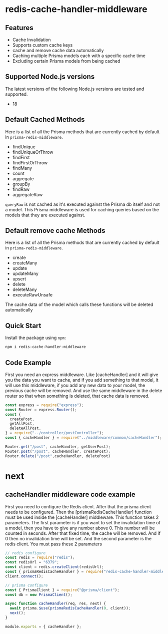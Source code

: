 # redis-cache-handler-middleware


## Features

- Cache Invalidation
- Supports custom cache keys
- cache and remove cache data automatically
- Caching multiple Prisma models each with a specific cache time
- Excluding certain Prisma models from being cached

## Supported Node.js versions

The latest versions of the following Node.js versions are tested and supported.
- 18

## Default Cached Methods

Here is a list of all the Prisma methods that are currently cached by default in `prisma-redis-middleware`.

- findUnique
- findUniqueOrThrow
- findFirst
- findFirstOrThrow
- findMany
- count
- aggregate
- groupBy
- findRaw
- aggregateRaw

`queryRaw` is not cached as it's executed against the Prisma db itself and not a model. This Prisma middleware is used
for caching queries based on the models that they are executed against.


## Default remove cache Methods

Here is a list of all the Prisma methods that are currently cached by default in `prisma-redis-middleware`.
  - create
  - createMany
  - update
  - updateMany
  - upsert
  - delete
  - deleteMany
  - executeRawUnsafe

The cache data of the model which calls these functions will be deleted automatically


## Quick Start

Install the package using `npm`:

```sh
npm i redis-cache-handler-middleware
```

## Code Example 

First you need an express middleware. Like [cacheHandler] and it will give you the data you want to cache, and if you add something to that model, it will use this middleware, if you add any new data to your model, the previous cache will be removed. And use the same middleware in the delete router so that when something is deleted, that cache data is removed.

```js
const express = require("express");
const Router = express.Router();
const {
  createPost,
  getAllPost,
  deleteAllPost,
} = require("../controller/postController");
const { cacheHandler } = require("../middleware/common/cacheHandler");

Router.get("/post", cacheHandler, getUserPost);
Router.post("/post", cacheHandler, createPost); 
Router.delete("/post",cacheHandler, deletePost)

```

# next
## cacheHandler middleware code example

First you need to configure the Redis client. After that the prisma client needs to be configured. Then the [prismaRedisCacheHandler] function must be used inside the [cacheHandler] middleware. This function takes 2 parameters. The first parameter is if you want to set the invalidation time of a model, then you have to give any number above 0. This number will be counted in seconds. After that fixed time, the cache will be removed. And if 0 then no invalidation time will be set.
And the second parameter is the redis client. You must pass these 2 parameters

```js
// redis configure
const redis = require("redis");
const redisUrl = "6379";
const client = redis.createClient(redisUrl);
const { prismaRedisCacheHandler } = require("redis-cache-handler-middleware");
client.connect();

// prisma configure
const { PrismaClient } = require("@prisma/client");
const db = new PrismaClient();

async function cacheHandler(req, res, next) {
  await prisma.$use(prismaRedisCacheHandler(0, client));
  next();
}

module.exports = { cacheHandler };

```



  

